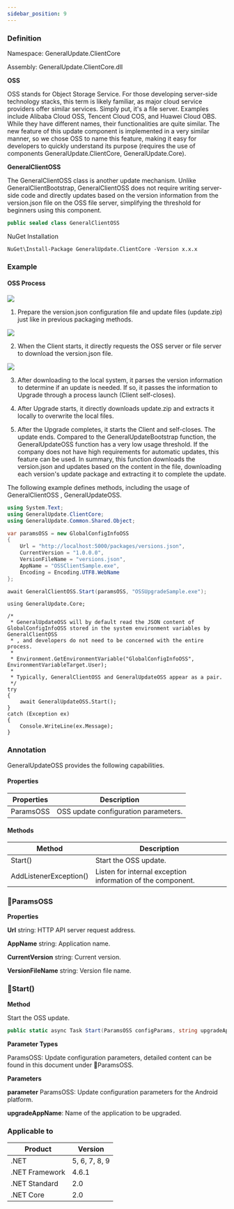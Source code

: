 ```yaml
---
sidebar_position: 9
---
```


### Definition

Namespace: GeneralUpdate.ClientCore

Assembly: GeneralUpdate.ClientCore.dll



**OSS**

OSS stands for Object Storage Service. For those developing server-side technology stacks, this term is likely familiar, as major cloud service providers offer similar services. Simply put, it's a file server. Examples include Alibaba Cloud OSS, Tencent Cloud COS, and Huawei Cloud OBS. While they have different names, their functionalities are quite similar. The new feature of this update component is implemented in a very similar manner, so we chose OSS to name this feature, making it easy for developers to quickly understand its purpose (requires the use of components GeneralUpdate.ClientCore, GeneralUpdate.Core).



**GeneralClientOSS**

The GeneralClientOSS class is another update mechanism. Unlike GeneralClientBootstrap, GeneralClientOSS does not require writing server-side code and directly updates based on the version information from the version.json file on the OSS file server, simplifying the threshold for beginners using this component.

```c#
public sealed class GeneralClientOSS
```

NuGet Installation

```shell
NuGet\Install-Package GeneralUpdate.ClientCore -Version x.x.x
```



### Example

#### OSS Process

![](imgs/oss_flow.png)

1. Prepare the version.json configuration file and update files (update.zip) just like in previous packaging methods.

![](imgs/oss_version_json.png)

2. When the Client starts, it directly requests the OSS server or file server to download the version.json file.

![](imgs/oss_util.png)

3. After downloading to the local system, it parses the version information to determine if an update is needed. If so, it passes the information to Upgrade through a process launch (Client self-closes).

4. After Upgrade starts, it directly downloads update.zip and extracts it locally to overwrite the local files.

5. After the Upgrade completes, it starts the Client and self-closes. The update ends. Compared to the GeneralUpdateBootstrap function, the GeneralUpdateOSS function has a very low usage threshold. If the company does not have high requirements for automatic updates, this feature can be used. In summary, this function downloads the version.json and updates based on the content in the file, downloading each version's update package and extracting it to complete the update.



The following example defines methods, including the usage of GeneralClientOSS , GeneralUpdateOSS.

```c#
using System.Text;
using GeneralUpdate.ClientCore;
using GeneralUpdate.Common.Shared.Object;

var paramsOSS = new GlobalConfigInfoOSS
{
    Url = "http://localhost:5000/packages/versions.json",
    CurrentVersion = "1.0.0.0",
    VersionFileName = "versions.json",
    AppName = "OSSClientSample.exe",
    Encoding = Encoding.UTF8.WebName
};

await GeneralClientOSS.Start(paramsOSS, "OSSUpgradeSample.exe");
```



```
using GeneralUpdate.Core;

/*
 * GeneralUpdateOSS will by default read the JSON content of GlobalConfigInfoOSS stored in the system environment variables by GeneralClientOSS
 * , and developers do not need to be concerned with the entire process.
 * 
 * Environment.GetEnvironmentVariable("GlobalConfigInfoOSS", EnvironmentVariableTarget.User);
 * 
 * Typically, GeneralClientOSS and GeneralUpdateOSS appear as a pair.
 */
try
{
    await GeneralUpdateOSS.Start();
}
catch (Exception ex)
{
    Console.WriteLine(ex.Message);
}
```



### Annotation

GeneralUpdateOSS provides the following capabilities.

#### Properties

| Properties | Description                          |
| ---------- | ------------------------------------ |
| ParamsOSS  | OSS update configuration parameters. |



#### Methods

| Method                 | Description                                                 |
| ---------------------- | ----------------------------------------------------------- |
| Start()                | Start the OSS update.                                       |
| AddListenerException() | Listen for internal exception information of the component. |



### 🌴ParamsOSS

**Properties**

**Url** string: HTTP API server request address.

**AppName** string: Application name.

**CurrentVersion** string: Current version.

**VersionFileName** string: Version file name.



### 🌼Start()

**Method**

Start the OSS update.

```c#
public static async Task Start(ParamsOSS configParams, string upgradeAppName = "GeneralUpdate.Upgrade");
```



**Parameter Types**

ParamsOSS: Update configuration parameters, detailed content can be found in this document under 🌴ParamsOSS.



**Parameters**

**parameter** ParamsOSS: Update configuration parameters for the Android platform.

**upgradeAppName**: Name of the application to be upgraded.



### Applicable to

| Product        | Version       |
| -------------- | ------------- |
| .NET           | 5, 6, 7, 8, 9 |
| .NET Framework | 4.6.1         |
| .NET Standard  | 2.0           |
| .NET Core      | 2.0           |
